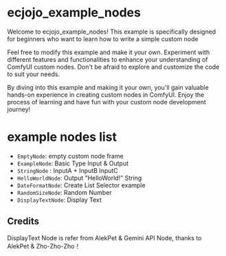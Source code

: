 # ecjojo_example_nodes

Welcome to ecjojo_example_nodes! 
This example is specifically designed for beginners who want to learn how to write a simple custom node

Feel free to modify this example and make it your own. 
Experiment with different features and functionalities to enhance your understanding of ComfyUI custom nodes.
Don't be afraid to explore and customize the code to suit your needs.

By diving into this example and making it your own, 
you'll gain valuable hands-on experience in creating custom nodes in ComfyUI. 
Enjoy the process of learning and have fun with your custom node development journey!

# example nodes list
- ```EmptyNode```: empty custom node frame
- ```ExampleNode```: Basic Type Input & Output
- ```StringNode``` : InputA + InputB InputC
- ```HelloWorldNode```: Output "HelloWorld!" String
- ```DateFormatNode```: Create List Selector example
- ```RandomSizeNode```: Random Number
- ```DisplayTextNode```: Display Text

## Credits
DisplayText Node is refer from AlekPet & Gemini API Node, thanks to AlekPet & Zho-Zho-Zho！
